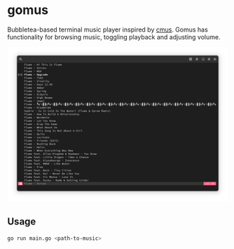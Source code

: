 # gomus

Bubbletea-based terminal music player inspired by [cmus](https://github.com/cmus/cmus). Gomus has functionality for browsing music, toggling playback and adjusting volume.

![](assets/screenshot.png)

## Usage
```sh
go run main.go <path-to-music>
```
